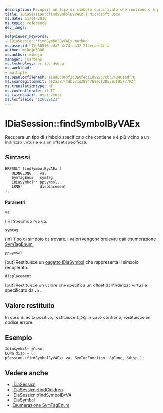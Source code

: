 ```yaml
---
description: Recupera un tipo di simbolo specificato che contiene o è più vicino a un indirizzo virtuale e a un offset specificati.
title: IDiaSession::findSymbolByVAEx | Microsoft Docs
ms.date: 11/04/2016
ms.topic: reference
dev_langs:
- C++
helpviewer_keywords:
- IDiaSession::findSymbolByVAEx method
ms.assetid: 11c685f6-cda2-4474-a432-214ecaae4ffa
author: mikejo5000
ms.author: mikejo
manager: jmartens
ms.technology: vs-ide-debug
ms.workload:
- multiple
ms.openlocfilehash: a1ed6cb63f2d0a8fed11d995d7cbc748461edf70
ms.sourcegitcommit: b12a38744db371d2894769ecf305585f9577792f
ms.translationtype: MT
ms.contentlocale: it-IT
ms.lasthandoff: 09/13/2021
ms.locfileid: "126629123"
---
```

# <a name="idiasessionfindsymbolbyvaex"></a>IDiaSession::findSymbolByVAEx
Recupera un tipo di simbolo specificato che contiene o è più vicino a un indirizzo virtuale e a un offset specificati.

## <a name="syntax"></a>Sintassi

```C++
HRESULT findSymbolByVAEx ( 
   ULONGLONG    va,
   SymTagEnum   symtag,
   IDiaSymbol** ppSymbol,
   LONG*        displacement
);
```

#### <a name="parameters"></a>Parametri
 `va`

[in] Specifica l'va va.

 `symtag`

[in] Tipo di simbolo da trovare. I valori vengono prelevati [dall'enumerazione SymTagEnum.](../../debugger/debug-interface-access/symtagenum.md)

 `ppSymbol`

[out] Restituisce un [oggetto IDiaSymbol](../../debugger/debug-interface-access/idiasymbol.md) che rappresenta il simbolo recuperato.

 `displacement`

[out] Restituisce un valore che specifica un offset dall'indirizzo virtuale specificato da `va` .

## <a name="return-value"></a>Valore restituito
 In caso di esito positivo, restituisce `S_OK`; in caso contrario, restituisce un codice errore.

## <a name="example"></a>Esempio

```C++
IDiaSymbol* pFunc;
LONG disp = 0;
pSession->findSymbolByVAEx( va, SymTagFunction, &pFunc, &disp );
```

## <a name="see-also"></a>Vedere anche
- [IDiaSession](../../debugger/debug-interface-access/idiasession.md)
- [IDiaSession::findChildren](../../debugger/debug-interface-access/idiasession-findchildren.md)
- [IDiaSession::findSymbolByVA](../../debugger/debug-interface-access/idiasession-findsymbolbyva.md)
- [IDiaSymbol](../../debugger/debug-interface-access/idiasymbol.md)
- [Enumerazione SymTagEnum](../../debugger/debug-interface-access/symtagenum.md)
